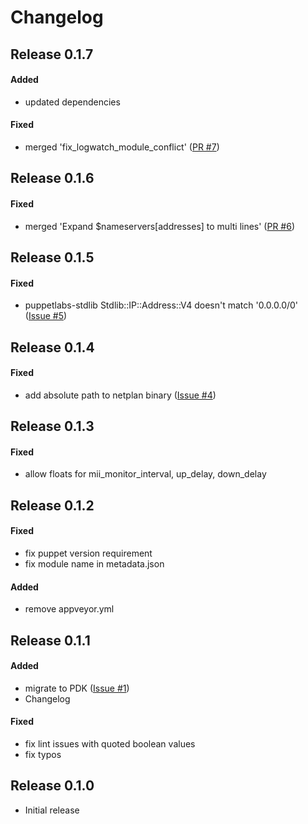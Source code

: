 # Changelog

## Release 0.1.7

#### Added
- updated dependencies

#### Fixed
- merged 'fix_logwatch_module_conflict' ([PR #7](https://github.com/zehweh/puppet-netplan/pull/7))

## Release 0.1.6

#### Fixed
- merged 'Expand $nameservers[addresses] to multi lines' ([PR #6](https://github.com/zehweh/puppet-netplan/pull/6))

## Release 0.1.5

#### Fixed
- puppetlabs-stdlib Stdlib::IP::Address::V4 doesn't match '0.0.0.0/0' ([Issue #5](https://github.com/zehweh/puppet-netplan/issues/5))

## Release 0.1.4

#### Fixed
- add absolute path to netplan binary ([Issue #4](https://github.com/zehweh/puppet-netplan/issues/4))

## Release 0.1.3

#### Fixed
- allow floats for mii_monitor_interval, up_delay, down_delay

## Release 0.1.2

#### Fixed
- fix puppet version requirement
- fix module name in metadata.json

#### Added
- remove appveyor.yml

## Release 0.1.1

#### Added
- migrate to PDK ([Issue #1](https://github.com/zehweh/puppet-netplan/issues/1))
- Changelog

#### Fixed
- fix lint issues with quoted boolean values
- fix typos

## Release 0.1.0

* Initial release
